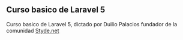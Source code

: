 ## Curso basico de Laravel 5

Curso basico de Laravel 5, dictado por Duilio Palacios fundador de la comunidad [Styde.net](https://styde.net/)

